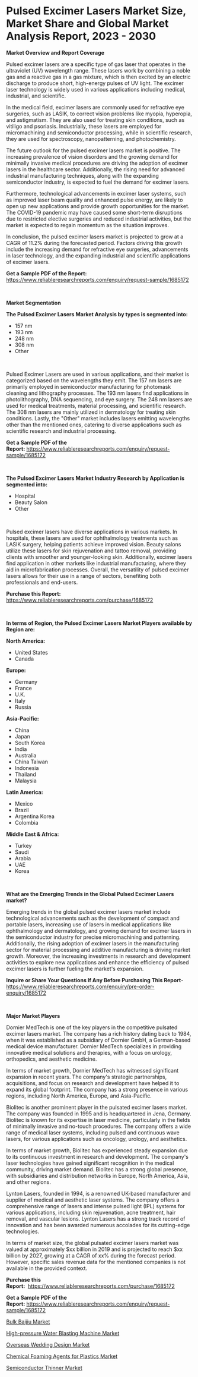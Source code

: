 <p><h1>Pulsed Excimer Lasers Market Size, Market Share and Global Market Analysis Report, 2023 - 2030</h1></p><p><strong>Market Overview and Report Coverage</strong></p>
<p><p>Pulsed excimer lasers are a specific type of gas laser that operates in the ultraviolet (UV) wavelength range. These lasers work by combining a noble gas and a reactive gas in a gas mixture, which is then excited by an electric discharge to produce short, high-energy pulses of UV light. The excimer laser technology is widely used in various applications including medical, industrial, and scientific.</p><p>In the medical field, excimer lasers are commonly used for refractive eye surgeries, such as LASIK, to correct vision problems like myopia, hyperopia, and astigmatism. They are also used for treating skin conditions, such as vitiligo and psoriasis. Industrially, these lasers are employed for micromachining and semiconductor processing, while in scientific research, they are used for spectroscopy, nanopatterning, and photochemistry.</p><p>The future outlook for the pulsed excimer lasers market is positive. The increasing prevalence of vision disorders and the growing demand for minimally invasive medical procedures are driving the adoption of excimer lasers in the healthcare sector. Additionally, the rising need for advanced industrial manufacturing techniques, along with the expanding semiconductor industry, is expected to fuel the demand for excimer lasers.</p><p>Furthermore, technological advancements in excimer laser systems, such as improved laser beam quality and enhanced pulse energy, are likely to open up new applications and provide growth opportunities for the market. The COVID-19 pandemic may have caused some short-term disruptions due to restricted elective surgeries and reduced industrial activities, but the market is expected to regain momentum as the situation improves.</p><p>In conclusion, the pulsed excimer lasers market is projected to grow at a CAGR of 11.2% during the forecasted period. Factors driving this growth include the increasing demand for refractive eye surgeries, advancements in laser technology, and the expanding industrial and scientific applications of excimer lasers.</p></p>
<p><strong>Get a Sample PDF of the Report:</strong> <a href="https://www.reliableresearchreports.com/enquiry/request-sample/1685172">https://www.reliableresearchreports.com/enquiry/request-sample/1685172</a></p>
<p>&nbsp;</p>
<p><strong>Market Segmentation</strong></p>
<p><strong>The Pulsed Excimer Lasers Market Analysis by types is segmented into:</strong></p>
<p><ul><li>157 nm</li><li>193 nm</li><li>248 nm</li><li>308 nm</li><li>Other</li></ul></p>
<p>&nbsp;</p>
<p><p>Pulsed Excimer Lasers are used in various applications, and their market is categorized based on the wavelengths they emit. The 157 nm lasers are primarily employed in semiconductor manufacturing for photomask cleaning and lithography processes. The 193 nm lasers find applications in photolithography, DNA sequencing, and eye surgery. The 248 nm lasers are used for medical treatments, material processing, and scientific research. The 308 nm lasers are mainly utilized in dermatology for treating skin conditions. Lastly, the "Other" market includes lasers emitting wavelengths other than the mentioned ones, catering to diverse applications such as scientific research and industrial processing.</p></p>
<p><strong>Get a Sample PDF of the Report:</strong>&nbsp;<a href="https://www.reliableresearchreports.com/enquiry/request-sample/1685172">https://www.reliableresearchreports.com/enquiry/request-sample/1685172</a></p>
<p>&nbsp;</p>
<p><strong>The Pulsed Excimer Lasers Market Industry Research by Application is segmented into:</strong></p>
<p><ul><li>Hospital</li><li>Beauty Salon</li><li>Other</li></ul></p>
<p>&nbsp;</p>
<p><p>Pulsed excimer lasers have diverse applications in various markets. In hospitals, these lasers are used for ophthalmology treatments such as LASIK surgery, helping patients achieve improved vision. Beauty salons utilize these lasers for skin rejuvenation and tattoo removal, providing clients with smoother and younger-looking skin. Additionally, excimer lasers find application in other markets like industrial manufacturing, where they aid in microfabrication processes. Overall, the versatility of pulsed excimer lasers allows for their use in a range of sectors, benefiting both professionals and end-users.</p></p>
<p><strong>Purchase this Report:</strong>&nbsp; <a href="https://www.reliableresearchreports.com/purchase/1685172">https://www.reliableresearchreports.com/purchase/1685172</a></p>
<p>&nbsp;</p>
<p><strong>In terms of Region, the Pulsed Excimer Lasers Market Players available by Region are:</strong></p>
<p>
    <p> <strong> North America: </strong>
        <ul>
            <li>United States</li>
            <li>Canada</li>
        </ul>
        </p> 
    <p> <strong> Europe: </strong>
        <ul>
            <li>Germany</li>
            <li>France</li>
            <li>U.K.</li>
            <li>Italy</li>
            <li>Russia</li>
        </ul>
        </p> 
    <p> <strong> Asia-Pacific: </strong>
        <ul>
            <li>China</li>
            <li>Japan</li>
            <li>South Korea</li>
            <li>India</li>
            <li>Australia</li>
            <li>China Taiwan</li>
            <li>Indonesia</li>
            <li>Thailand</li>
            <li>Malaysia</li>
        </ul>
        </p> 
    <p> <strong> Latin America: </strong>
        <ul>
            <li>Mexico</li>
            <li>Brazil</li>
            <li>Argentina Korea</li>
            <li>Colombia</li>
        </ul>
        </p> 
    <p> <strong> Middle East & Africa: </strong>
        <ul>
            <li>Turkey</li>
            <li>Saudi</li>
            <li>Arabia</li>
            <li>UAE</li>
            <li>Korea</li>
        </ul>
    </p>
    </p>
<p>&nbsp;</p>
<p><strong>What are the Emerging Trends in the Global Pulsed Excimer Lasers market?</strong></p>
<p><p>Emerging trends in the global pulsed excimer lasers market include technological advancements such as the development of compact and portable lasers, increasing use of lasers in medical applications like ophthalmology and dermatology, and growing demand for excimer lasers in the semiconductor industry for precise micromachining and patterning. Additionally, the rising adoption of excimer lasers in the manufacturing sector for material processing and additive manufacturing is driving market growth. Moreover, the increasing investments in research and development activities to explore new applications and enhance the efficiency of pulsed excimer lasers is further fueling the market's expansion.</p></p>
<p><strong>Inquire or Share Your Questions If Any Before Purchasing This Report</strong>- <a href="https://www.reliableresearchreports.com/enquiry/pre-order-enquiry/1685172">https://www.reliableresearchreports.com/enquiry/pre-order-enquiry/1685172</a></p>
<p>&nbsp;</p>
<p><strong>Major Market Players</strong></p>
<p><p>Dornier MedTech is one of the key players in the competitive pulsated excimer lasers market. The company has a rich history dating back to 1984, when it was established as a subsidiary of Dornier GmbH, a German-based medical device manufacturer. Dornier MedTech specializes in providing innovative medical solutions and therapies, with a focus on urology, orthopedics, and aesthetic medicine.</p><p>In terms of market growth, Dornier MedTech has witnessed significant expansion in recent years. The company's strategic partnerships, acquisitions, and focus on research and development have helped it to expand its global footprint. The company has a strong presence in various regions, including North America, Europe, and Asia-Pacific.</p><p>Biolitec is another prominent player in the pulsated excimer lasers market. The company was founded in 1995 and is headquartered in Jena, Germany. Biolitec is known for its expertise in laser medicine, particularly in the fields of minimally invasive and no-touch procedures. The company offers a wide range of medical laser systems, including pulsed and continuous wave lasers, for various applications such as oncology, urology, and aesthetics.</p><p>In terms of market growth, Biolitec has experienced steady expansion due to its continuous investment in research and development. The company's laser technologies have gained significant recognition in the medical community, driving market demand. Biolitec has a strong global presence, with subsidiaries and distribution networks in Europe, North America, Asia, and other regions.</p><p>Lynton Lasers, founded in 1994, is a renowned UK-based manufacturer and supplier of medical and aesthetic laser systems. The company offers a comprehensive range of lasers and intense pulsed light (IPL) systems for various applications, including skin rejuvenation, acne treatment, hair removal, and vascular lesions. Lynton Lasers has a strong track record of innovation and has been awarded numerous accolades for its cutting-edge technologies.</p><p>In terms of market size, the global pulsated excimer lasers market was valued at approximately $xx billion in 2019 and is projected to reach $xx billion by 2027, growing at a CAGR of xx% during the forecast period. However, specific sales revenue data for the mentioned companies is not available in the provided context.</p></p>
<p><strong>Purchase this Report:</strong>&nbsp;&nbsp;<a href="https://www.reliableresearchreports.com/purchase/1685172">https://www.reliableresearchreports.com/purchase/1685172</a></p>
<p></p>
<p><strong>Get a Sample PDF of the Report:</strong>&nbsp;<a href="https://www.reliableresearchreports.com/enquiry/request-sample/1685172">https://www.reliableresearchreports.com/enquiry/request-sample/1685172</a></p>
<p><p><a href="https://www.linkedin.com/pulse/bulk-baijiu-market-research-report-unlocks-analysis-financial/">Bulk Baijiu Market</a></p><p><a href="https://medium.com/@cleogerhold/high-pressure-water-blasting-machine-market-trends-and-market-analysis-forecasted-for-period-d2830a39424f">High-pressure Water Blasting Machine Market</a></p><p><a href="https://www.linkedin.com/pulse/overseas-wedding-design-market-size-growth-forecast-from/">Overseas Wedding Design Market</a></p><p><a href="https://github.com/gulaimolin/Market-Research-Report-List-1/blob/main/chemical-foaming-agents-for-plastics-market.md">Chemical Foaming Agents for Plastics Market</a></p><p><a href="https://github.com/gdfhhhj/Market-Research-Report-List-1/blob/main/semiconductor-thinner-market.md">Semiconductor Thinner Market</a></p></p>